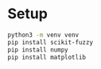 # Setup

```bash
python3 -m venv venv
pip install scikit-fuzzy
pip install numpy
pip install matplotlib
```
